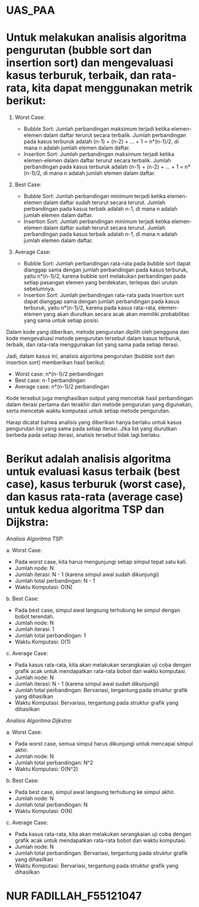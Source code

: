 # UAS_PAA
# Untuk melakukan analisis algoritma pengurutan (bubble sort dan insertion sort) dan mengevaluasi kasus terburuk, terbaik, dan rata-rata, kita dapat menggunakan metrik berikut:

1. Worst Case:
   - Bubble Sort: Jumlah perbandingan maksimum terjadi ketika elemen-elemen dalam daftar terurut secara terbalik. Jumlah perbandingan pada kasus terburuk adalah (n-1) + (n-2) + ... + 1 = n*(n-1)/2, di mana n adalah jumlah elemen dalam daftar.
   - Insertion Sort: Jumlah perbandingan maksimum terjadi ketika elemen-elemen dalam daftar terurut secara terbalik. Jumlah perbandingan pada kasus terburuk adalah (n-1) + (n-2) + ... + 1 = n*(n-1)/2, di mana n adalah jumlah elemen dalam daftar.

2. Best Case:
   - Bubble Sort: Jumlah perbandingan minimum terjadi ketika elemen-elemen dalam daftar sudah terurut secara terurut. Jumlah perbandingan pada kasus terbaik adalah n-1, di mana n adalah jumlah elemen dalam daftar.
   - Insertion Sort: Jumlah perbandingan minimum terjadi ketika elemen-elemen dalam daftar sudah terurut secara terurut. Jumlah perbandingan pada kasus terbaik adalah n-1, di mana n adalah jumlah elemen dalam daftar.

3. Average Case:
   - Bubble Sort: Jumlah perbandingan rata-rata pada bubble sort dapat dianggap sama dengan jumlah perbandingan pada kasus terburuk, yaitu n*(n-1)/2, karena bubble sort melakukan perbandingan pada setiap pasangan elemen yang berdekatan, terlepas dari urutan sebelumnya.
   - Insertion Sort: Jumlah perbandingan rata-rata pada insertion sort dapat dianggap sama dengan jumlah perbandingan pada kasus terburuk, yaitu n*(n-1)/2, karena pada kasus rata-rata, elemen-elemen yang akan diurutkan secara acak akan memiliki probabilitas yang sama untuk setiap posisi.

Dalam kode yang diberikan, metode pengurutan dipilih oleh pengguna dan kode mengevaluasi metode pengurutan tersebut dalam kasus terburuk, terbaik, dan rata-rata menggunakan list yang sama pada setiap iterasi.

Jadi, dalam kasus ini, analisis algoritma pengurutan (bubble sort dan insertion sort) memberikan hasil berikut:
- Worst case: n*(n-1)/2 perbandingan
- Best case: n-1 perbandingan
- Average case: n*(n-1)/2 perbandingan

Kode tersebut juga menghasilkan output yang mencetak hasil perbandingan dalam iterasi pertama dan terakhir dari metode pengurutan yang digunakan, serta mencetak waktu komputasi untuk setiap metode pengurutan.

Harap dicatat bahwa analisis yang diberikan hanya berlaku untuk kasus pengurutan list yang sama pada setiap iterasi. Jika list yang diurutkan berbeda pada setiap iterasi, analisis tersebut tidak lagi berlaku.



# Berikut adalah analisis algoritma untuk evaluasi kasus terbaik (best case), kasus terburuk (worst case), dan kasus rata-rata (average case) untuk kedua algoritma TSP dan Dijkstra:

*Analisis Algoritma TSP:*

a. Worst Case:
   - Pada worst case, kita harus mengunjungi setiap simpul tepat satu kali.
   - Jumlah node: N
   - Jumlah iterasi: N - 1 (karena simpul awal sudah dikunjungi)
   - Jumlah total perbandingan: N - 1
   - Waktu Komputasi: O(N)

b. Best Case:
   - Pada best case, simpul awal langsung terhubung ke simpul dengan bobot terendah.
   - Jumlah node: N
   - Jumlah iterasi: 1
   - Jumlah total perbandingan: 1
   - Waktu Komputasi: O(1)

c. Average Case:
   - Pada kasus rata-rata, kita akan melakukan serangkaian uji coba dengan grafik acak untuk mendapatkan rata-rata bobot dan waktu komputasi.
   - Jumlah node: N
   - Jumlah iterasi: N - 1 (karena simpul awal sudah dikunjungi)
   - Jumlah total perbandingan: Bervariasi, tergantung pada struktur grafik yang dihasilkan
   - Waktu Komputasi: Bervariasi, tergantung pada struktur grafik yang dihasilkan

*Analisis Algoritma Dijkstra:*

a. Worst Case:
   - Pada worst case, semua simpul harus dikunjungi untuk mencapai simpul akhir.
   - Jumlah node: N
   - Jumlah total perbandingan: N^2
   - Waktu Komputasi: O(N^2)

b. Best Case:
   - Pada best case, simpul awal langsung terhubung ke simpul akhir.
   - Jumlah node: N
   - Jumlah total perbandingan: N
   - Waktu Komputasi: O(N)

c. Average Case:
   - Pada kasus rata-rata, kita akan melakukan serangkaian uji coba dengan grafik acak untuk mendapatkan rata-rata bobot dan waktu komputasi.
   - Jumlah node: N
   - Jumlah total perbandingan: Bervariasi, tergantung pada struktur grafik yang dihasilkan
   - Waktu Komputasi: Bervariasi, tergantung pada struktur grafik yang dihasilkan

# NUR FADILLAH_F55121047

